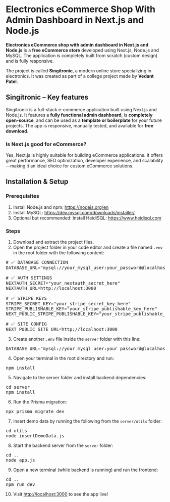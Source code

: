 <h1>Electronics eCommerce Shop With Admin Dashboard in Next.js and Node.js</h1>

<p><b>Electronics eCommerce shop with admin dashboard in Next.js and Node.js</b> is a <b>free eCommerce store</b> developed using Next.js, Node.js and MySQL. The application is completely built from scratch (custom design) and is fully responsive.</p>

<p>The project is called <b>Singitronic</b>, a modern online store specializing in electronics. It was created as part of a college project made by <b>Vedant Patel</b>.

<h2>Singitronic – Key features</h2>
<p>Singitronic is a full-stack e-commerce application built using Next.js and Node.js. It features a <b>fully functional admin dashboard</b>, is <b>completely open-source</b>, and can be used as a <b>template or boilerplate</b> for your future projects. The app is responsive, manually tested, and available for <b>free download</b>.</p>

<h3>Is Next.js good for eCommerce?</h3>
<p>Yes, Next.js is highly suitable for building eCommerce applications. It offers great performance, SEO optimization, developer experience, and scalability—making it an ideal choice for custom eCommerce solutions.</p>

<h2>Installation & Setup</h2>

<h3>Prerequisites</h3>
<ol>
  <li>Install Node.js and npm: <a href="https://nodejs.org/en" target="_blank">https://nodejs.org/en</a></li>
  <li>Install MySQL: <a href="https://dev.mysql.com/downloads/installer/" target="_blank">https://dev.mysql.com/downloads/installer/</a></li>
  <li>Optional but recommended: Install HeidiSQL: <a href="https://www.heidisql.com" target="_blank">https://www.heidisql.com</a></li>
</ol>

<h3>Steps</h3>
<ol>
  <li>Download and extract the project files.</li>
  <li>Open the project folder in your code editor and create a file named <code>.env</code> in the root folder with the following content:</li>
</ol>

<pre>
# ✅ DATABASE CONNECTION
DATABASE_URL="mysql://your_mysql_user:your_password@localhost:3306/your_database_name"

# ✅ AUTH SETTINGS
NEXTAUTH_SECRET="your_nextauth_secret_here"
NEXTAUTH_URL=http://localhost:3000

# ✅ STRIPE KEYS
STRIPE_SECRET_KEY="your_stripe_secret_key_here"
STRIPE_PUBLISHABLE_KEY="your_stripe_publishable_key_here"
NEXT_PUBLIC_STRIPE_PUBLISHABLE_KEY="your_stripe_publishable_key_here"

# ✅ SITE CONFIG
NEXT_PUBLIC_SITE_URL=http://localhost:3000
</pre>

<ol start="3">
  <li>Create another <code>.env</code> file inside the <code>server</code> folder with this line:</li>
</ol>

<pre>
DATABASE_URL="mysql://your_mysql_user:your_password@localhost:3306/your_database_name"
</pre>

<ol start="4">
  <li>Open your terminal in the root directory and run:</li>
</ol>

<pre>npm install</pre>

<ol start="5">
  <li>Navigate to the server folder and install backend dependencies:</li>
</ol>

<pre>
cd server
npm install
</pre>

<ol start="6">
  <li>Run the Prisma migration:</li>
</ol>

<pre>npx prisma migrate dev</pre>

<ol start="7">
  <li>Insert demo data by running the following from the <code>server/utils</code> folder:</li>
</ol>

<pre>
cd utils
node insertDemoData.js
</pre>

<ol start="8">
  <li>Start the backend server from the <code>server</code> folder:</li>
</ol>

<pre>
cd ..
node app.js
</pre>

<ol start="9">
  <li>Open a new terminal (while backend is running) and run the frontend:</li>
</ol>

<pre>
cd ..
npm run dev
</pre>

<ol start="10">
  <li>Visit <a href="http://localhost:3000" target="_blank">http://localhost:3000</a> to see the app live!</li>
</ol>
